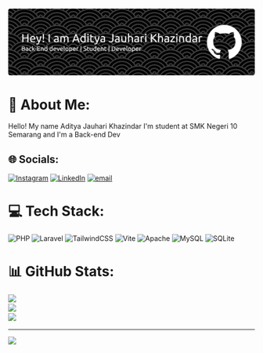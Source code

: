 ![Aditya Banner](img/github-header-banner.png)

# 💫 About Me:
Hello! My name Aditya Jauhari Khazindar I'm student at SMK Negeri 10 Semarang and I'm a Back-end Dev


## 🌐 Socials:
[![Instagram](https://img.shields.io/badge/Instagram-%23E4405F.svg?logo=Instagram&logoColor=white)](https://instagram.com/@zigoatc1) [![LinkedIn](https://img.shields.io/badge/LinkedIn-%230077B5.svg?logo=linkedin&logoColor=white)](https://linkedin.com/in/3_Aditya-Jauhari-Khazindar) [![email](https://img.shields.io/badge/Email-D14836?logo=gmail&logoColor=white)](mailto:aditkazindar@gmail.com) 

# 💻 Tech Stack:
![PHP](https://img.shields.io/badge/php-%23777BB4.svg?style=for-the-badge&logo=php&logoColor=white) ![Laravel](https://img.shields.io/badge/laravel-%23FF2D20.svg?style=for-the-badge&logo=laravel&logoColor=white) ![TailwindCSS](https://img.shields.io/badge/tailwindcss-%2338B2AC.svg?style=for-the-badge&logo=tailwind-css&logoColor=white) ![Vite](https://img.shields.io/badge/vite-%23646CFF.svg?style=for-the-badge&logo=vite&logoColor=white) ![Apache](https://img.shields.io/badge/apache-%23D42029.svg?style=for-the-badge&logo=apache&logoColor=white) ![MySQL](https://img.shields.io/badge/mysql-4479A1.svg?style=for-the-badge&logo=mysql&logoColor=white) ![SQLite](https://img.shields.io/badge/sqlite-%2307405e.svg?style=for-the-badge&logo=sqlite&logoColor=white)
# 📊 GitHub Stats:
![](https://github-readme-stats.vercel.app/api?username=Aditya-xrpl3&theme=dark&hide_border=false&include_all_commits=true&count_private=false)<br/>
![](https://nirzak-streak-stats.vercel.app/?user=Aditya-xrpl3&theme=dark&hide_border=false)<br/>
![](https://github-readme-stats.vercel.app/api/top-langs/?username=Aditya-xrpl3&theme=dark&hide_border=false&include_all_commits=true&count_private=false&layout=compact)

---
[![](https://visitcount.itsvg.in/api?id=Aditya-xrpl3&icon=0&color=0)](https://visitcount.itsvg.in)

<!-- Proudly created with GPRM ( https://gprm.itsvg.in ) -->
